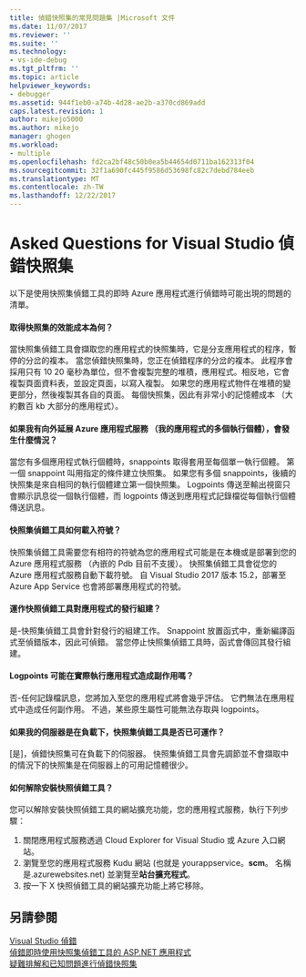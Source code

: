 ```yaml
---
title: 偵錯快照集的常見問題集 |Microsoft 文件
ms.date: 11/07/2017
ms.reviewer: ''
ms.suite: ''
ms.technology:
- vs-ide-debug
ms.tgt_pltfrm: ''
ms.topic: article
helpviewer_keywords:
- debugger
ms.assetid: 944f1eb0-a74b-4d28-ae2b-a370cd869add
caps.latest.revision: 1
author: mikejo5000
ms.author: mikejo
manager: ghogen
ms.workload:
- multiple
ms.openlocfilehash: fd2ca2bf48c50b0ea5b44654d0711ba162313f04
ms.sourcegitcommit: 32f1a690fc445f9586d53698fc82c7debd784eeb
ms.translationtype: MT
ms.contentlocale: zh-TW
ms.lasthandoff: 12/22/2017
---
```

# <a name="frequently-asked-questions-for-snapshot-debugging-in-visual-studio"></a>Asked Questions for Visual Studio 偵錯快照集

以下是使用快照集偵錯工具的即時 Azure 應用程式進行偵錯時可能出現的問題的清單。

#### <a name="what-is-the-performance-cost-of-taking-a-snapshot"></a>取得快照集的效能成本為何？

當快照集偵錯工具會擷取您的應用程式的快照集時，它是分支應用程式的程序，暫停的分岔的複本。 當您偵錯快照集時，您正在偵錯程序的分岔的複本。 此程序會採用只有 10 20 毫秒為單位，但不會複製完整的堆積，應用程式。相反地，它會複製頁面資料表，並設定頁面，以寫入複製。 如果您的應用程式物件在堆積的變更部分，然後複製其各自的頁面。 每個快照集，因此有非常小的記憶體成本 （大約數百 kb 大部分的應用程式）。 

#### <a name="what-happens-if-i-have-a-scaled-out-azure-app-service-multiple-instances-of-my-app"></a>如果我有向外延展 Azure 應用程式服務 （我的應用程式的多個執行個體），會發生什麼情況？

當您有多個應用程式執行個體時，snappoints 取得套用至每個單一執行個體。 第一個 snappoint 叫用指定的條件建立快照集。 如果您有多個 snappoints，後續的快照集是來自相同的執行個體建立第一個快照集。 Logpoints 傳送至輸出視窗只會顯示訊息從一個執行個體，而 logpoints 傳送到應用程式記錄檔從每個執行個體傳送訊息。 

#### <a name="how-does-the-snapshot-debugger-load-symbols"></a>快照集偵錯工具如何載入符號？

快照集偵錯工具需要您有相符的符號為您的應用程式可能是在本機或是部署到您的 Azure 應用程式服務 （內嵌的 Pdb 目前不支援）。 快照集偵錯工具會從您的 Azure 應用程式服務自動下載符號。 自 Visual Studio 2017 版本 15.2，部署至 Azure App Service 也會將部署應用程式的符號。

#### <a name="does-the-snapshot-debugger-work-against-release-builds-of-my-application"></a>運作快照偵錯工具對應用程式的發行組建？

是-快照集偵錯工具會針對發行的組建工作。 Snappoint 放置函式中，重新編譯函式至偵錯版本，因此可偵錯。 當您停止快照集偵錯工具時，函式會傳回其發行組建。 

#### <a name="can-logpoints-cause-side-effects-in-my-production-application"></a>Logpoints 可能在實際執行應用程式造成副作用嗎？

否-任何記錄檔訊息，您將加入至您的應用程式將會幾乎評估。 它們無法在應用程式中造成任何副作用。 不過，某些原生屬性可能無法存取與 logpoints。 

#### <a name="does-the-snapshot-debugger-work-if-my-server-is-under-load"></a>如果我的伺服器是在負載下，快照集偵錯工具是否已可運作？

[是]，偵錯快照集可在負載下的伺服器。 快照集偵錯工具會先調節並不會擷取中的情況下的快照集是在伺服器上的可用記憶體很少。

#### <a name="how-do-i-uninstall-the-snapshot-debugger"></a>如何解除安裝快照偵錯工具？

您可以解除安裝快照偵錯工具的網站擴充功能，您的應用程式服務，執行下列步驟：

1. 關閉應用程式服務透過 Cloud Explorer for Visual Studio 或 Azure 入口網站。
1. 瀏覽至您的應用程式服務 Kudu 網站 (也就是 yourappservice。**scm**。 名稱是.azurewebsites.net) 並瀏覽至**站台擴充程式**。
1. 按一下 X 快照偵錯工具的網站擴充功能上將它移除。

## <a name="see-also"></a>另請參閱

[Visual Studio 偵錯](../debugger/index.md)  
[偵錯即時使用快照集偵錯工具的 ASP.NET 應用程式](../debugger/debug-live-azure-applications.md)  
[疑難排解和已知問題進行偵錯快照集](../debugger/debug-live-azure-apps-troubleshooting.md)
